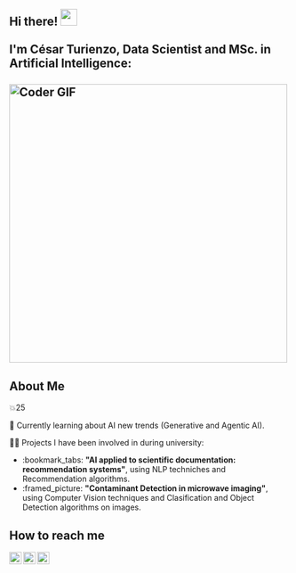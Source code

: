 <h2 align="left">
 <abc>
  <br>Hi there! <img src="https://user-images.githubusercontent.com/42378118/110234147-e3259600-7f4e-11eb-95be-0c4047144dea.gif" width="30"><br>
  <br> I'm César Turienzo, Data Scientist and MSc. in Artificial Intelligence:<br>
  <br>
    <img src="https://media.giphy.com/media/SWoSkN6DxTszqIKEqv/giphy.gif" alt="Coder GIF" width="500">
 </abc>
</h2> 

## About Me

 :collision:25
  
 :notebook_with_decorative_cover: Currently learning about AI new trends (Generative and Agentic AI).
 
 :man_technologist: Projects I have been involved in during university:
 <ul> 
   <li> :bookmark_tabs: <strong>"AI applied to scientific documentation: recommendation systems"</strong>, using NLP techniches and Recommendation algorithms.</li>
   <li> :framed_picture: <strong>"Contaminant Detection in microwave imaging"</strong>, using Computer Vision techniques and Clasification and Object Detection algorithms on images. </li>
 </ul>
 
 
 
## How to reach me
 
 <a href="https://www.linkedin.com/in/cesarturienzo/">
  <img align="left" alt="Cesar's LinkedIN" width="22px" src="https://cdn-icons-png.flaticon.com/512/174/174857.png" />
</a>

<a href="mailto:cturienzoforcada@gmail.com"> 
  <img align="left" alt="Cesar's mail" width="22px" src="https://cdn-icons-png.flaticon.com/512/281/281769.png" />
</a>
<a href="https://github.com/cturienzo/"> 
  <img align="left" alt="Cesar's Github" width="22px" src="https://cdn-icons-png.flaticon.com/512/25/25231.png" />
</a>
<br/><br/>
 
  

<!--
**cturienzo/cturienzo** is a ✨ _special_ ✨ repository because its `README.md` (this file) appears on your GitHub profile.

Here are some ideas to get you started:

- 🔭 I’m currently working on ...
- 🌱 I’m currently learning ...
- 👯 I’m looking to collaborate on ...
- 🤔 I’m looking for help with ...
- 💬 Ask me about ...
- 📫 How to reach me: ...
- 😄 Pronouns: ...
- ⚡ Fun fact: ...
-->
